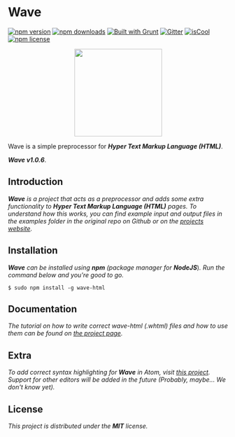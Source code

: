 # Wave

[![npm version](https://badge.fury.io/js/wave-html.svg?style=flat-square)](https://www.npmjs.com/package/wave-html)
[![npm downloads](https://img.shields.io/npm/dm/wave-html.svg?style=flat-square)](https://www.npmjs.com/package/wave-html)
[![Built with Grunt](https://img.shields.io/badge/Built%20with-Grunt-orange.svg?style=flat-square)](http://gruntjs.com/)
[![Gitter](https://img.shields.io/badge/Gitter-Join%20Chat%20→-1DCE73.svg?style=flat-square)](https://gitter.im/Jense5/Wave?utm_source=badge&utm_medium=badge&utm_campaign=pr-badge)
[![isCool](https://img.shields.io/badge/FANCY-YES-red.svg?style=flat-square)](https://www.npmjs.com/package/wave-html)
[![npm license](https://img.shields.io/npm/l/wave-html.svg?style=flat-square)](https://github.com/Jense5/Wave/blob/master/LICENSE.md)

<p align="center"><img src="http://i.imgur.com/J7qioAo.png" height="200" /></p>

Wave is a simple preprocessor for ***Hyper Text Markup Language (HTML)***.

***Wave v1.0.6***.

## Introduction

***Wave*** *is a project that acts as a preprocessor and adds some extra functionality to* ***Hyper Text Markup Language (HTML)*** *pages.
To understand how this works, you can find example input and output files in the examples folder in the original repo on Github or on the [projects website](http://jense5.github.io/Wave).*

## Installation

***Wave*** *can be installed using* ***npm*** *(package manager for* ***NodeJS***)*. Run the command below and you're good to go.*

`$ sudo npm install -g wave-html`

## Documentation
*The tutorial on how to write correct wave-html (.whtml) files and how to use them can be found on [the project page](http://jense5.github.io/Wave).*

## Extra
*To add correct syntax highlighting for* ***Wave*** *in Atom, visit [this project](https://github.com/N1ghtly/language-wave). Support for other editors will be added in the future (Probably, maybe... We don't know yet).*

## License

*This project is distributed under the* ***MIT*** *license.*
